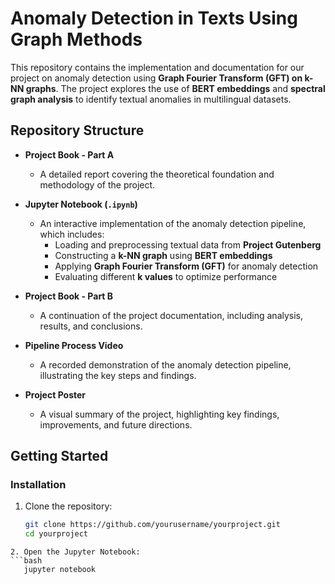 # Anomaly Detection in Texts Using Graph Methods

This repository contains the implementation and documentation for our project on anomaly detection using **Graph Fourier Transform (GFT) on k-NN graphs**. The project explores the use of **BERT embeddings** and **spectral graph analysis** to identify textual anomalies in multilingual datasets.

## Repository Structure  

- **Project Book - Part A**  
  - A detailed report covering the theoretical foundation and methodology of the project.

- **Jupyter Notebook (`.ipynb`)**  
  - An interactive implementation of the anomaly detection pipeline, which includes:  
    - Loading and preprocessing textual data from **Project Gutenberg**  
    - Constructing a **k-NN graph** using **BERT embeddings**  
    - Applying **Graph Fourier Transform (GFT)** for anomaly detection  
    - Evaluating different **k values** to optimize performance  

- **Project Book - Part B**  
  - A continuation of the project documentation, including analysis, results, and conclusions.

- **Pipeline Process Video**  
  - A recorded demonstration of the anomaly detection pipeline, illustrating the key steps and findings.

- **Project Poster**  
  - A visual summary of the project, highlighting key findings, improvements, and future directions.

## Getting Started  

### Installation  

1. Clone the repository:  
   ```bash
   git clone https://github.com/yourusername/yourproject.git
   cd yourproject
```
2. Open the Jupyter Notebook:
```bash  
   jupyter notebook
```
